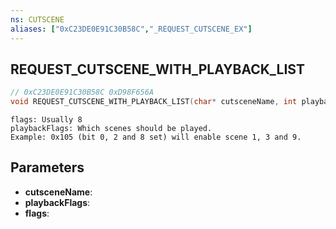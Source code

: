 ```yaml
---
ns: CUTSCENE
aliases: ["0xC23DE0E91C30B58C","_REQUEST_CUTSCENE_EX"]
---
```

## REQUEST_CUTSCENE_WITH_PLAYBACK_LIST

```c
// 0xC23DE0E91C30B58C 0xD98F656A
void REQUEST_CUTSCENE_WITH_PLAYBACK_LIST(char* cutsceneName, int playbackFlags, int flags);
```

```
flags: Usually 8
playbackFlags: Which scenes should be played.
Example: 0x105 (bit 0, 2 and 8 set) will enable scene 1, 3 and 9.
```

## Parameters
* **cutsceneName**: 
* **playbackFlags**: 
* **flags**: 

